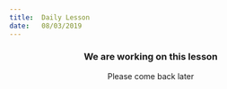 ```yaml
---
title:  Daily Lesson
date:   08/03/2019
---
```


### <center>We are working on this lesson</center>
<center>Please come back later</center>